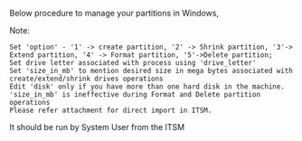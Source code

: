 Below procedure to manage your partitions in Windows,

Note: 

	Set 'option' - '1' -> create partition, '2' -> Shrink partition, '3'-> Extend partition, '4' -> Format partition, '5'->Delete partition;
	Set drive letter associated with process using 'drive_letter'
	Set 'size_in_mb' to mention desired size in mega bytes associated with create/extend/shrink drives operations
	Edit 'disk' only if you have more than one hard disk in the machine.
	'size_in_mb' is ineffective during Format and Delete partition operations
	Please refer attachment for direct import in ITSM.
 
It should be run by System User from the ITSM